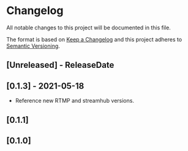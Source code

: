 # Changelog

All notable changes to this project will be documented in this file.

The format is based on [Keep a Changelog](http://keepachangelog.com/)
and this project adheres to [Semantic Versioning](http://semver.org/).

<!-- next-header -->

## [Unreleased] - ReleaseDate

## [0.1.3] - 2021-05-18
- Reference new RTMP and streamhub versions.

## [0.1.1]

## [0.1.0]




